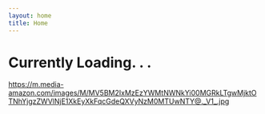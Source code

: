 ```yaml
---
layout: home
title: Home
---
```

# Currently Loading. . .

https://m.media-amazon.com/images/M/MV5BM2IxMzEzYWMtNWNkYi00MGRkLTgwMjktOTNhYjgzZWVlNjE1XkEyXkFqcGdeQXVyNzM0MTUwNTY@._V1_.jpg

[//begin]: # "Autogenerated link references for markdown compatibility"
[Pasted image 20221128162216.png]: <assets/attachments/Pasted image 20221128162216.png> "Pasted image 20221128162216.png"
[//end]: # "Autogenerated link references"